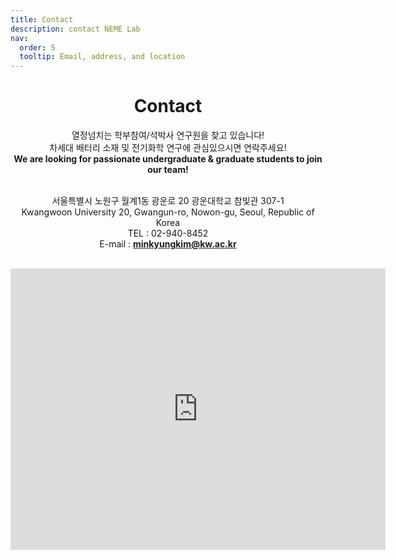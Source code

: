 ```yaml
---
title: Contact
description: contact NEME Lab
nav:
  order: 5
  tooltip: Email, address, and location
---
```


<div style="text-align:center;">

<h1><b>Contact</b></h1>

열정넘치는 학부참여/석박사 연구원을 찾고 있습니다!<br>
차세대 배터리 소재 및 전기화학 연구에 관심있으시면 연락주세요!<br>
<b>We are looking for passionate undergraduate & graduate students to join our team!</b><br><br>

서울특별시 노원구 월계1동 광운로 20 광운대학교 참빛관 307-1<br>
Kwangwoon University 20, Gwangun-ro, Nowon-gu, Seoul, Republic of Korea<br>
TEL : 02-940-8452<br>
E-mail : <b>minkyungkim@kw.ac.kr</b><br><br>

</div>
<iframe src="https://www.google.com/maps/embed?pb=!1m18!1m12!1m3!1d3160.275761289432!2d127.05832947640764!3d37.619200721105734!2m3!1f0!2f0!3f0!3m2!1i1024!2i768!4f13.1!3m3!1m2!1s0x357cbb9552b79ad7%3A0xa353b2a95c2f83f2!2z7ISc7Jq47Yq567OE7IucIOyblOqzhDHrj5kg6rSR7Jq064yA7ZWZ6rWQIOywuOu5m-q0gA!5e0!3m2!1sko!2skr!4v1745850694829!5m2!1sko!2skr" width="600" height="450" style="border:0;" allowfullscreen="" loading="lazy" referrerpolicy="no-referrer-when-downgrade"></iframe>

